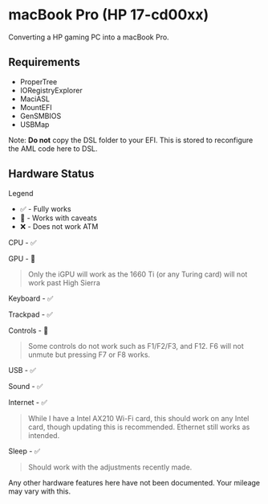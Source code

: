 # macBook Pro (HP 17-cd00xx)
Converting a HP gaming PC into a macBook Pro.

## Requirements
- ProperTree
- IORegistryExplorer
- MaciASL
- MountEFI
- GenSMBIOS
- USBMap

Note: **Do not** copy the DSL folder to your EFI. This is stored to reconfigure the AML code here to DSL.

## Hardware Status
Legend
- :white_check_mark: - Fully works
- :small_orange_diamond: - Works with caveats
- :x: - Does not work ATM

CPU - :white_check_mark:

GPU - :small_orange_diamond:
   > Only the iGPU will work as the 1660 Ti (or any Turing card) will not work past High Sierra

Keyboard - :white_check_mark:

Trackpad - :white_check_mark:

Controls - :small_orange_diamond:
   > Some controls do not work such as F1/F2/F3, and F12. F6 will not unmute but pressing F7 or F8 works.

USB - :white_check_mark: 

Sound - :white_check_mark:

Internet - :white_check_mark:
   > While I have a Intel AX210 Wi-Fi card, this should work on any Intel card, though updating this is recommended. Ethernet still works as intended.

Sleep - :white_check_mark:
   > Should work with the adjustments recently made.

Any other hardware features here have not been documented. Your mileage may vary with this.